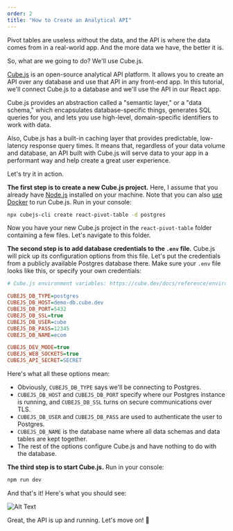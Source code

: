 ```yaml
---
order: 2
title: "How to Create an Analytical API"
---
```


Pivot tables are useless without the data, and the API is where the data comes from in a real-world app. And the more data we have, the better it is.

So, what are we going to do? We'll use Cube.js.

[Cube.js](https://cube.dev?utm_source=dev-to&utm_medium=post&utm_campaign=react-pivot-table) is an open-source analytical API platform. It allows you to create an API over any database and use that API in any front-end app. In this tutorial, we'll connect Cube.js to a database and we'll use the API in our React app.

Cube.js provides an abstraction called a "semantic layer," or a "data schema," which encapsulates database-specific things, generates SQL queries for you, and lets you use high-level, domain-specific identifiers to work with data.

Also, Cube.js has a built-in caching layer that provides predictable, low-latency response query times. It means that, regardless of your data volume and database, an API built with Cube.js will serve data to your app in a performant way and help create a great user experience.

Let's try it in action.

**The first step is to create a new Cube.js project.** Here, I assume that you already have [Node.js](https://nodejs.org/en/) installed on your machine. Note that you can also [use Docker](https://cube.dev/docs/getting-started-docker?utm_source=dev-to&utm_medium=post&utm_campaign=react-pivot-table) to run Cube.js. Run in your console:

```bash
npx cubejs-cli create react-pivot-table -d postgres
```

Now you have your new Cube.js project in the `react-pivot-table` folder containing a few files. Let's navigate to this folder.

**The second step is to add database credentials to the `.env` file.** Cube.js will pick up its configuration options from this file. Let's put the credentials from a publicly available Postgres database there. Make sure your `.env` file looks like this, or specify your own credentials:

```ini
# Cube.js environment variables: https://cube.dev/docs/reference/environment-variables

CUBEJS_DB_TYPE=postgres
CUBEJS_DB_HOST=demo-db.cube.dev
CUBEJS_DB_PORT=5432
CUBEJS_DB_SSL=true
CUBEJS_DB_USER=cube
CUBEJS_DB_PASS=12345
CUBEJS_DB_NAME=ecom

CUBEJS_DEV_MODE=true
CUBEJS_WEB_SOCKETS=true
CUBEJS_API_SECRET=SECRET
```

Here's what all these options mean:
* Obviously, `CUBEJS_DB_TYPE` says we'll be connecting to Postgres.
* `CUBEJS_DB_HOST` and `CUBEJS_DB_PORT` specify where our Postgres instance is running, and `CUBEJS_DB_SSL` turns on secure communications over TLS.
* `CUBEJS_DB_USER` and `CUBEJS_DB_PASS` are used to authenticate the user to Postgres.
* `CUBEJS_DB_NAME` is the database name where all data schemas and data tables are kept together.
* The rest of the options configure Cube.js and have nothing to do with the database.

**The third step is to start Cube.js.** Run in your console:

```bash
npm run dev
```

And that's it! Here's what you should see:

![Alt Text](https://dev-to-uploads.s3.amazonaws.com/uploads/articles/txdf4jgqudcm5cv1t30s.png)

Great, the API is up and running. Let's move on! 🔀